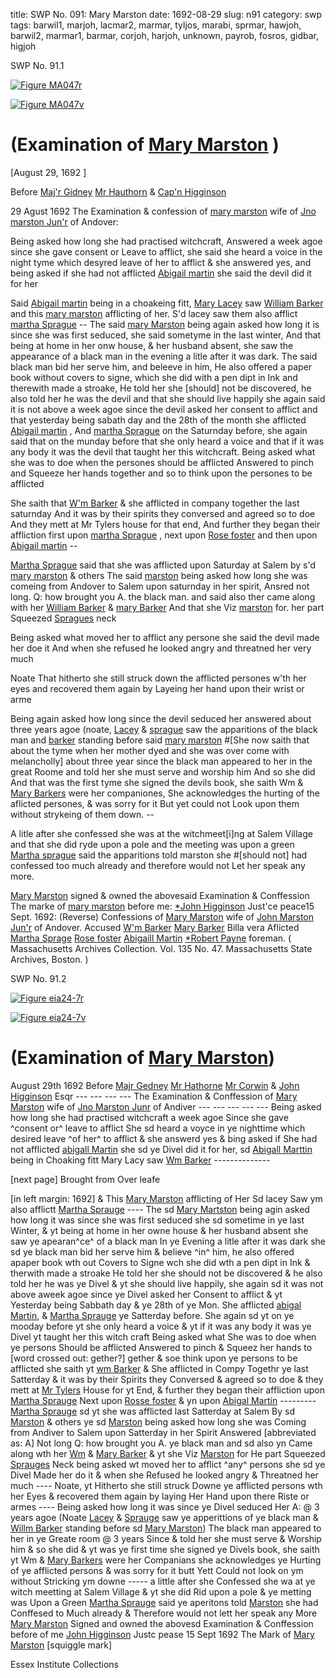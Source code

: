 title: SWP No. 091: Mary Marston
date: 1692-08-29
slug: n91
category: swp
tags: barwil1, marjoh, lacmar2, marmar, tyljos, marabi, sprmar, hawjoh, barwil2, marmar1, barmar, corjoh, harjoh, unknown, payrob, fosros, gidbar, higjoh




<div markdown class="doc" id="n91.1">

<div class="doc_id">SWP No. 91.1</div>



<span markdown class="figure">[![Figure MA047r](archives/MA135/small/MA047r.jpg)](archives/MA135/large/MA047r.jpg)</span>



<span markdown class="figure">[![Figure MA047v](archives/MA135/small/MA047v.jpg)](archives/MA135/large/MA047v.jpg)</span>


# (Examination of [Mary Marston](/tag/marmar1.html) )

[August 29, 1692  ]

Before [Maj'r Gidney](/tag/gidbar.html) [Mr Hauthorn](/tag/hawjoh.html) & [Cap'n Higginson](/tag/higjoh.html)

29 Agust 1692  The Examination & confession of [mary marston](/tag/marmar1.html) wife of [Jno marston Jun'r](/tag/marjoh.html) of Andover:

Being asked how long she had practised witchcraft, Answered a week agoe since she gave consent or Leave to afflict, she said she heard a voice in the night tyme which desyred leave of her to afflict & she answered yes, and being asked if she had not afflicted [Abigail martin](/tag/marabi.html) she said the devil did it for her

Said [Abigail martin](/tag/marabi.html) being in a choakeing fitt, [Mary Lacey](/tag/lacmar2.html) saw [William Barker](/tag/barwil1.html) and this [mary marston](/tag/marmar.html) afflicting of her. S'd lacey saw them also afflict [martha Sprague](/tag/sprmar.html) -- The said [mary Marston](/tag/marmar1.html) being again asked how long it is since she was first seduced, she said sometyme in the last winter, And that being at home in her onw house, & her husband absent, she saw the appearance of a black man in the evening a litle after it was dark. The said black man bid her serve him, and beleeve in him, He also offered a paper book without covers to signe, which she did with a pen dipt in Ink and therewith made a stroake, He told her she [should] not be discovered, he also told her he was the devil and that she should live happily she again said it is not above a week agoe since the devil asked her consent to afflict and that yesterday being sabath day and the 28th of the month she afflicted [Abigail martin](/tag/marabi.html) , And [martha Sprague](/tag/sprmar.html) on the Saturnday before, she again said that on the munday before that she only heard a voice and that if it was any body it was the devil that taught her this witchcraft. Being asked what she was to doe when the persones should be afflicted Answered to pinch and Squeeze her hands together and so to think upon the persones to be afflicted

 

She saith that [W'm Barker](/tag/barwil1.html) & she afflicted in company together the last saturnday And it was by their spirits they conversed and agreed so to doe And they mett at Mr Tylers house for that end, And further they began their affliction first upon [martha Sprague](/tag/sprmar.html) , next upon [Rose foster](/tag/fosros.html) and then upon [Abigail martin](/tag/marabi.html) --

[Martha Sprague](/tag/sprmar.html) said that she was afflicted upon Saturday at Salem by s'd [mary marston](/tag/marmar1.html) & others The said [marston](/tag/marmar1.html) being asked how long she was comeing from Andover to Salem upon saturnday in her spirit, Ansred not long. Q: how brought you A. the black man. and said also ther came along with her [William Barker](/tag/barwil1.html) & [mary Barker](/tag/barmar.html) And that she Viz [marston](/tag/marmar1.html) for. her part Squeezed [Spragues](/tag/sprmar.html) neck

Being asked what moved her to afflict any persone she said the devil made her doe it And when she refused he looked angry and threatned her very much 

Noate That hitherto she still struck down the afflicted persones w'th her eyes and recovered them again by Layeing her hand upon their wrist or arme 

Being again asked how long since the devil seduced her answered about three years agoe (noate, [Lacey](/tag/lacmar2.html) & [sprague](/tag/sprmar.html) saw the apparitions of the black man and [barker](/tag/barwil1.html) standing before said [mary marston](/tag/marmar1.html) #[She now saith that about the tyme when her mother dyed and she was over come with melancholly] about three year since the black man appeared to her in the great Roome and told her she must serve and worship him And so she did And that was the first tyme she signed the devils book, she saith Wm & [Mary Barkers](/tag/barmar.html) were her companiones, She acknowledges the hurting of the aflicted persones, & was sorry for it But yet could not Look upon them without strykeing of them down. --

A litle after she confessed she was at the witchmeet[i]ng at Salem Village and that she did ryde upon a pole and the meeting was upon a green [Martha sprague](/tag/sprmar.html) said the apparitions told marston she #[should not] had confessed too much already and therefore would not Let her speak any more.

[Mary Marston](/tag/marmar1.html) signed & owned the abovesaid Examination & Conffession
The  marke of [mary marston](/tag/marmar1.html) before me: [*John Higginson](/tag/higjoh.html) Just'ce peace15 Sept. 1692:     (Reverse) Confessions of [Mary Marston](/tag/marmar1.html) wife of [John Marston Jun'r](/tag/marjoh.html) of Andover. Accused [W'm Barker](/tag/barwil1.html) [Mary Barker](/tag/barmar.html) Billa vera  Aflicted [Martha Sprage](/tag/sprmar.html) [Rose foster](/tag/fosros.html) [Abigaill Martin](/tag/marabi.html) [*Robert Payne](/tag/payrob.html) foreman. ( Massachusetts Archives Collection. Vol. 135 No. 47. Massachusetts State Archives, Boston. )

</div>



<div markdown class="doc" id="n91.2">

<div class="doc_id">SWP No. 91.2</div>



<span markdown class="figure">[![Figure eia24-7r](archives/essex/eia/gifs/eia24-7r.gif)](archives/essex/eia/large/eia24-7r.jpg)</span>



<span markdown class="figure">[![Figure eia24-7v](archives/essex/eia/gifs/eia24-7v.gif)](archives/essex/eia/large/eia24-7v.jpg)</span>


# (Examination of [Mary Marston](/tag/marmar1.html))

August 29th 1692 Before [Majr Gedney](/tag/gidbar.html) [Mr Hathorne](/tag/harjoh.html) [Mr Corwin](/tag/corjoh.html) & [John Higginson](/tag/higjoh.html) Esqr --- --- --- ---  The Examination & Conffession of [Mary Marston](/tag/marmar1.html) wife of [Jno Marston Junr](/tag/marjoh.html) of Andiver --- --- --- --- ---  Being asked how long she had practised witchcraft a week agoe Since she gave ^consent or^ leave to afflict She sd heard a voyce in ye nighttime which desired leave ^of her^ to afflict & she answerd yes & bing asked if She had not afflicted [abigall Martin](/tag/marabi.html) she sd ye Divel did it for her, sd [Abigall Marttin](/tag/marabi.html) being in Choaking fitt Mary Lacy saw [Wm Barker](/tag/barwil1.html) --------------

[next page] Brought from Over leafe

[in left margin: 1692] & This [Mary Marston](/tag/marmar1.html) afflicting of Her Sd lacey Saw ym also afflictt [Martha Sprauge](/tag/sprmar.html) ---- The sd [Mary Martston](/tag/marmar1.html) being agin asked how long it was since she was first seduced she sd sometime in ye last Winter, & yt being at home in her owne house & her husband absent she saw ye apearan^ce^ of a black man In ye Evening a litle after it was dark she sd ye black man bid her serve him & believe ^in^ him, he also offered apaper book wth out Covers to Signe wch she did wth a pen dipt in Ink & therwith made a stroake He told her she should not be discovered & he also told her he was ye Divel & yt she should live happily, she again sd it was not above aweek agoe since ye Divel asked her Consent to afflict & yt Yesterday being Sabbath day & ye 28th of ye Mon. She afflicted [abigal Martin](/tag/marabi.html), & [Martha Sprauge](/tag/sprmar.html) ye Satterday before. She again sd yt on ye mooday before yt she only heard a voice & yt if it was any body it was ye Divel yt taught her this witch craft Being asked what She was to doe when ye persons Should be afflicted Answered to pinch & Squeez her hands to [word crossed out: gether?] gether & soe think upon ye persons to be afflicted she saith yt [wm Barker](/tag/barwil1.html) & She afflicted in Compy Togethr ye last Satterday  & it was by their Spirits they Conversed & agreed so to doe & they mett at [Mr Tylers](/tag/tyljos.html) House for yt End, & further they began their affliction upon [Martha Sprauge](/tag/sprmar.html) Next upon [Rosse foster](/tag/fosros.html) & yn upon [Abigal Martin](/tag/marabi.html) --------- [Martha Sprauge](/tag/sprmar.html) sd yt she was afflicted last Satterday at Salem By sd  [Marston](/tag/marmar1.html) & others ye sd [Marston](/tag/marmar1.html) being asked how long she was Coming from Andiver to Salem upon Satterday in her Spirit Answered [abbreviated as: A] Not long Q: how brought you A. ye black man and sd also yn Came along wth her [Wm](/tag/barwil2.html) & [Mary Barker](/tag/barmar.html) & yt she Viz [Marston](/tag/marmar1.html) for He part Squeezed [Sprauges](/tag/sprmar.html) Neck being asked wt moved her to afflict ^any^ persons she sd ye Divel Made her do it & when she Refused he looked angry & Threatned her much ---- Noate, yt Hitherto she still struck Downe ye afflicted persons wth her Eyes & recovered them again by laying Her Hand upon there Riste or armes ---- Being asked how long it was since ye Divel seduced Her A: @ 3 years agoe (Noate [Lacey](/tag/unknown.html) & [Sprauge](/tag/sprmar.html) saw ye apperittions of ye black man & [Willm Barker](/tag/barwil1.html) standing before sd [Mary Marston](/tag/marmar1.html)) The black man appeared to her in ye Greate room  @ 3 years Since & told her she must serve & Worship him & so she did & yt was ye first time she signed ye Divels book, she saith yt Wm & [Mary Barkers](/tag/barmar.html) were her Companians she acknowledges ye Hurting of ye afflicted persons & was sorry for it butt Yett Could not look on ym without Stricking ym downe ----- a little after she Confessed she wa at ye witch meetting at Salem Village & yt she did Rid upon a pole & ye metting was Upon a Green [Martha Sprauge](/tag/sprmar.html) said ye aperitons told [Marston](/tag/marmar1.html) she had Conffesed to Much already & Therefore would not  lett her speak any More [Mary Marston](/tag/marmar1.html) Signed and owned the abovesd Examination & Conffession before of me [John Higginson](/tag/higjoh.html) Justc pease 15 Sept 1692 The Mark of [Mary Marston](/tag/marmar1.html) [squiggle mark]

Essex Institute Collections


</div>

